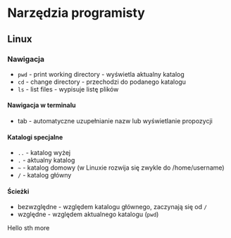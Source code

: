 # Narzędzia programisty

## Linux

### Nawigacja

* `pwd` - print working directory - wyświetla aktualny katalog
* `cd` - change directory - przechodzi do podanego katalogu
* `ls` - list files - wypisuje listę plików

#### Nawigacja w terminalu

* tab - automatyczne uzupełnianie nazw lub wyświetlanie propozycji

#### Katalogi specjalne

* `..` - katalog wyżej
* `.` - aktualny katalog
* `~` - katalog domowy (w Linuxie rozwija się zwykle do /home/username)
* `/` - katalog główny

#### Ścieżki

*  bezwzględne - względem katalogu głównego, zaczynają się od `/`
*  względne - względem aktualnego katalogu (`pwd`)

Hello
sth more
